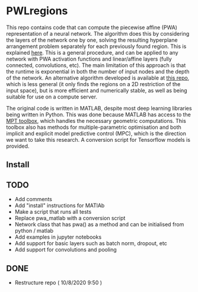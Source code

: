 PWLregions
=======

This repo contains code that can compute the piecewise affine (PWA) representation of a neural network. The algorithm does this by considering the layers of the network one by one, solving the resulting hyperplane arrangement problem separately for each previously found region. This is explained [here](https://arxiv.org/abs/1910.03879). This is a general procedure, and can be applied to any network with PWA activation functions and linear/affine layers (fully connected, convolutions, etc). The main limitation of this approach is that the runtime is exponential in both the number of input nodes and the depth of the network. An alternative algorithm developed is available at [this repo](https://github.com/95616ARG/SyReNN), which is less general (it only finds the regions on a 2D restriction of the input space), but is more efficient and numerically stable, as well as being suitable for use on a compute server.

The original code is written in MATLAB, despite most deep learning libraries being written in Python. This was done because MATLAB has access to the [MPT toolbox](http://people.ee.ethz.ch/~mpt/2/), which handles the necessary geometric computations. This toolbox also has methods for multiple-parametric optimisation and both implicit and explicit model predictive control (MPC), which is the direction we want to take this research. A conversion script for Tensorflow models is provided.

Install
-----



TODO
-----
+ Add comments
+ Add "install" instructions for MATlAb
+ Make a script that runs all tests
+ Replace pwa_matlab with a conversion script
+ Network class that has pwa() as a method and can be initialised from python / matlab
+ Add examples in jupyter notebooks
+ Add support for basic layers such as batch norm, dropout, etc
+ Add support for convolutions and pooling


DONE
----
+ Restructure repo ( 10/8/2020 9:50 )





